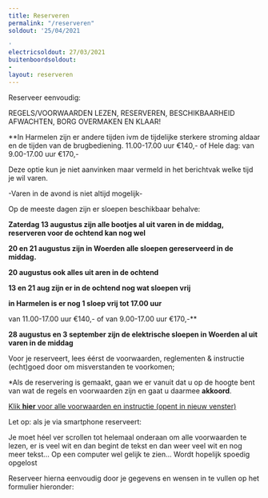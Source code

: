```yaml
---
title: Reserveren
permalink: "/reserveren"
soldout: '25/04/2021

'
electricsoldout: 27/03/2021
buitenboordsoldout:
- 
layout: reserveren
---
```



Reserveer eenvoudig:

REGELS/VOORWAARDEN LEZEN, RESERVEREN, BESCHIKBAARHEID AFWACHTEN, BORG OVERMAKEN EN KLAAR! 

**In Harmelen zijn er andere tijden ivm de tijdelijke sterkere stroming aldaar en de tijden van de brugbediening.
11.00-17.00 uur €140,-
 of 
Hele dag: van 9.00-17.00 uur €170,-

Deze optie kun je niet aanvinken maar vermeld in het berichtvak welke tijd je wil varen.


-Varen in de avond is niet altijd mogelijk-



Op de meeste dagen zijn er sloepen beschikbaar behalve:   

**Zaterdag 13 augustus zijn alle bootjes al uit varen in de middag, reserveren voor de ochtend kan nog wel** 

**20 en 21 augustus zijn in Woerden alle sloepen gereserveerd in de middag.**

**20 augustus ook alles uit aren in de ochtend**
 
**13 en 21 aug zijn er in de ochtend nog wat sloepen vrij** 

**in Harmelen is er nog 1 sloep vrij tot 17.00 uur**  

van 11.00-17.00 uur €140,- 
of van 
9.00-17.00 uur €170,-**

**28 augustus en 3 september zijn de elektrische sloepen in Woerden al uit varen in de middag**

Voor je reserveert, lees éérst de voorwaarden, reglementen & instructie (echt)goed door om misverstanden te voorkomen;

*Als de reservering is gemaakt, gaan we er vanuit dat u op de hoogte bent van wat de regels en voorwaarden zijn en gaat u daarmee **akkoord**.

[Klik **hier** voor alle voorwaarden en instructie (opent in nieuw venster)](http://descheepsjongens.nl/voorwaarden)

Let op: als je via smartphone reserveert: 

Je moet héel ver scrollen tot helemaal onderaan om alle voorwaarden te lezen, er is veel wit en dan begint de tekst en dan weer veel wit en nog meer tekst... Op een computer wel gelijk te zien... Wordt hopelijk spoedig opgelost

Reserveer hierna eenvoudig door je gegevens en wensen in te vullen op het formulier hieronder: